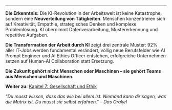 ---

**Die Erkenntnis:** Die KI-Revolution in der Arbeitswelt ist keine Katastrophe, sondern eine **Neuverteilung von Tätigkeiten**. Menschen konzentrieren sich auf Kreativität, Empathie, strategisches Denken und komplexe Problemlösung. KI übernimmt Datenverarbeitung, Mustererkennung und repetitive Aufgaben.

**Die Transformation der Arbeit durch KI** zeigt drei zentrale Muster: 92% aller IT-Jobs werden fundamental verändert, völlig neue Berufsfelder wie AI Prompt Engineer und AI Ethics Officer entstehen, erfolgreiche Unternehmen setzen auf Human-AI Collaboration statt Ersetzung.

**Die Zukunft gehört nicht Menschen oder Maschinen – sie gehört Teams aus Menschen und Maschinen.**

**Weiter zu:** [Kapitel 7: Gesellschaft und Ethik](../kapitel_7/intro.md)

*"Du musst wissen, dass das wie bei allem ist. Niemand kann dir sagen, was die Matrix ist. Du musst sie selbst erfahren." – Das Orakel*